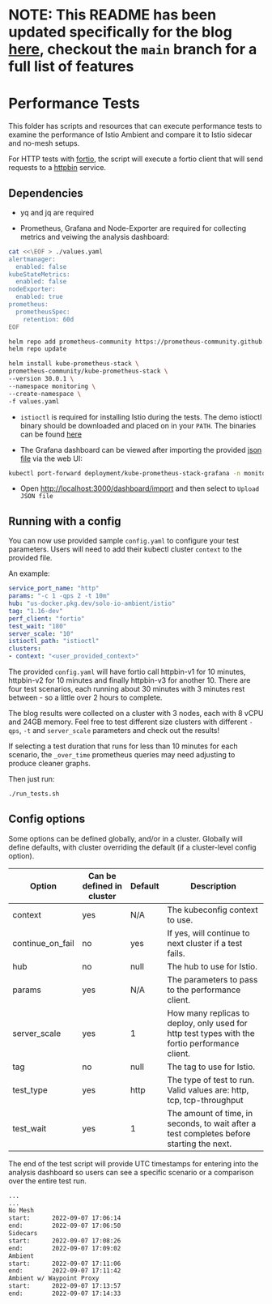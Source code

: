 # NOTE: This README has been updated specifically for the blog [here](https://www.solo.io/blog/what-istio-ambient-mesh-means-for-your-wallet/), checkout the `main` branch for a full list of features

# Performance Tests

This folder has scripts and resources that can execute performance tests to examine the performance of Istio Ambient and compare it to Istio sidecar and no-mesh setups.

For HTTP tests with [fortio](https://github.com/fortio/fortio), the script will execute a fortio client that will send requests to a [httpbin](https://github.com/postmanlabs/httpbin) service.

## Dependencies

* yq and jq are required

* Prometheus, Grafana and Node-Exporter are required for collecting metrics and veiwing the analysis dashboard:

```bash
cat <<\EOF > ./values.yaml
alertmanager:
  enabled: false
kubeStateMetrics:
  enabled: false
nodeExporter:
  enabled: true 
prometheus:
  prometheusSpec:
    retention: 60d
EOF

helm repo add prometheus-community https://prometheus-community.github.io/helm-charts
helm repo update

helm install kube-prometheus-stack \
prometheus-community/kube-prometheus-stack \
--version 30.0.1 \
--namespace monitoring \
--create-namespace \
-f values.yaml
```

* `istioctl` is required for installing Istio during the tests. The demo istioctl binary should be downloaded and placed on in your `PATH`.  The binaries can be found [here](https://gcsweb.istio.io/gcs/istio-build/dev/0.0.0-ambient.191fe680b52c1754ee72a06b3e0d3f9d116f2e82)

* The Grafana dashboard can be viewed after importing the provided [json file](https://raw.githubusercontent.com/solo-io/ambient-performance/fortio-testing/dashboard/ambient-performance-analysis.json) via the web UI:

```bash
kubectl port-forward deployment/kube-prometheus-stack-grafana -n monitoring 3000
```

* Open [http://localhost:3000/dashboard/import](http://localhost:3000/dashboard/import) and then select to `Upload JSON file`

## Running with a config

You can now use provided sample `config.yaml` to configure your test parameters.  Users will need to add their kubectl cluster `context` to the provided file.

An example:

```yaml
service_port_name: "http"
params: "-c 1 -qps 2 -t 10m"
hub: "us-docker.pkg.dev/solo-io-ambient/istio"
tag: "1.16-dev"
perf_client: "fortio"
test_wait: "180"
server_scale: "10"
istioctl_path: "istioctl"
clusters:
- context: "<user_provided_context>"
```

The provided `config.yaml` will have fortio call httpbin-v1 for 10 minutes, httpbin-v2 for 10 minutes and finally httpbin-v3 for another 10. There are four test scenarios, each running about 30 minutes with 3 minutes rest between - so a little over 2 hours to complete.

The blog results were collected on a cluster with 3 nodes, each with 8 vCPU and 24GB memory.  Feel free to test different size clusters with different `-qps`, `-t` and `server_scale` parameters and check out the results!

If selecting a test duration that runs for less than 10 minutes for each scenario, the `_over_time` prometheus queries may need adjusting to produce cleaner graphs.

Then just run:

```sh
./run_tests.sh
```

## Config options

Some options can be defined globally, and/or in a cluster.  Globally will define defaults, with cluster overriding the default (if a cluster-level config option).

| Option | Can be defined in cluster | Default | Description |
| --- | --- | --- | --- |
| context | yes | N/A | The kubeconfig context to use. |
| continue_on_fail | no | yes | If yes, will continue to next cluster if a test fails. |
| hub | no | null | The hub to use for Istio. |
| params | yes | N/A | The parameters to pass to the performance client. |
| server_scale | yes | 1 | How many replicas to deploy, only used for http test types with the fortio performance client. |
| tag | no | null | The tag to use for Istio. |
| test_type | yes | http | The type of test to run. Valid values are: http, tcp, tcp-throughput |
| test_wait | yes | 1 | The amount of time, in seconds, to wait after a test completes before starting the next. |

The end of the test script will provide UTC timestamps for entering into the analysis dashboard so users can see a specific scenario or a comparison over the entire test run.

```bash
...
...
No Mesh
start:      2022-09-07 17:06:14
end:        2022-09-07 17:06:50
Sidecars
start:      2022-09-07 17:08:26
end:        2022-09-07 17:09:02
Ambient
start:      2022-09-07 17:11:06
end:        2022-09-07 17:11:42
Ambient w/ Waypoint Proxy
start:      2022-09-07 17:13:57
end:        2022-09-07 17:14:33
```
